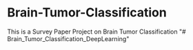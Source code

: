 # Brain-Tumor-Classification 
This is a Survey Paper Project on Brain Tumor Classification
"# Brain_Tumor_Classification_DeepLearning" 
 
